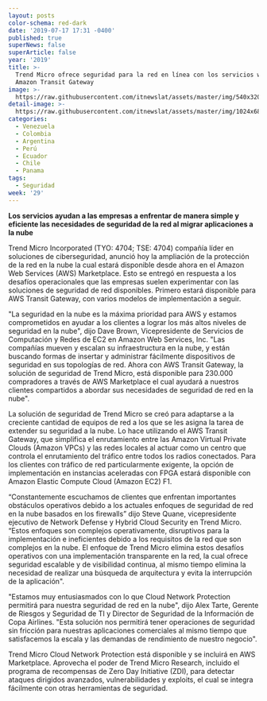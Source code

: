 ```yaml
---
layout: posts
color-schema: red-dark
date: '2019-07-17 17:31 -0400'
published: true
superNews: false
superArticle: false
year: '2019'
title: >-
  Trend Micro ofrece seguridad para la red en línea con los servicios web de
  Amazon Transit Gateway
image: >-
  https://raw.githubusercontent.com/itnewslat/assets/master/img/540x320/Amazon-Web-Services-p.jpg
detail-image: >-
  https://raw.githubusercontent.com/itnewslat/assets/master/img/1024x680/Amazon-Web-Services-g.jpg
categories:
  - Venezuela
  - Colombia
  - Argentina
  - Perú
  - Ecuador
  - Chile
  - Panama
tags:
  - Seguridad
week: '29'
---
```

**Los servicios ayudan a las empresas a enfrentar de manera simple y eficiente las necesidades de seguridad de la red al migrar aplicaciones a la nube**

Trend Micro Incorporated (TYO: 4704; TSE: 4704) compañía líder en soluciones de ciberseguridad, anunció hoy la ampliación de la protección de la red en la nube la cual estará disponible desde ahora en el Amazon Web Services (AWS) Marketplace. Esto se entregó en respuesta a los desafíos operacionales que las empresas suelen experimentar con las soluciones de seguridad de red disponibles. Primero estará disponible para AWS Transit Gateway, con varios modelos de implementación a seguir.

"La seguridad en la nube es la máxima prioridad para AWS y estamos comprometidos en ayudar a los clientes a lograr los más altos niveles de seguridad en la nube", dijo Dave Brown, Vicepresidente de Servicios de Computación y Redes de EC2 en Amazon Web Services, Inc. "Las compañías mueven y escalan su infraestructura en la nube, y están buscando formas de insertar y administrar fácilmente dispositivos de seguridad en sus topologías de red. Ahora con AWS Transit Gateway, la solución de seguridad de Trend Micro, está disponible para 230.000 compradores a través de AWS Marketplace el cual ayudará a nuestros clientes compartidos a abordar sus necesidades de seguridad de red en la nube".

La solución de seguridad de Trend Micro se creó para adaptarse a la creciente cantidad de equipos de red a los que se les asigna la tarea de extender su seguridad a la nube. Lo hace utilizando el AWS Transit Gateway, que simplifica el enrutamiento entre las Amazon Virtual Private Clouds (Amazon VPCs) y las redes locales al actuar como un centro que controla el enrutamiento del tráfico entre todos los radios conectados. Para los clientes con tráfico de red particularmente exigente, la opción de implementación en instancias aceleradas con FPGA estará disponible con Amazon Elastic Compute Cloud (Amazon EC2) F1.

“Constantemente escuchamos de clientes que enfrentan importantes obstáculos operativos debido a los actuales enfoques de seguridad de red en la nube basados en los firewalls” dijo Steve Quane, vicepresidente ejecutivo de Network Defense y Hybrid Cloud Security en Trend Micro. “Estos enfoques son complejos operativamente, disruptivos para la implementación e ineficientes debido a los requisitos de la red que son complejos en la nube. El enfoque de Trend Micro elimina estos desafíos operativos con una implementación transparente en la red, la cual ofrece seguridad escalable y de visibilidad continua, al mismo tiempo elimina la necesidad de realizar una búsqueda de arquitectura y evita la interrupción de la aplicación".

"Estamos muy entusiasmados con lo que Cloud Network Protection permitirá para nuestra seguridad de red en la nube", dijo Alex Tarte, Gerente de Riesgos y Seguridad de TI y Director de Seguridad de la Información de Copa Airlines. "Esta solución nos permitirá tener operaciones de seguridad sin fricción para nuestras aplicaciones comerciales al mismo tiempo que satisfacemos la escala y las demandas de rendimiento de nuestro negocio".

Trend Micro Cloud Network Protection está disponible y se incluirá en AWS Marketplace. Aprovecha el poder de Trend Micro Research, incluido el programa de recompensas de Zero Day Initiative (ZDI), para detectar ataques dirigidos avanzados, vulnerabilidades y exploits, el cual se integra fácilmente con otras herramientas de seguridad.
